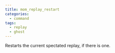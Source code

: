 ```yaml
---
title: mom_replay_restart
categories:
  - command
tags:
  - replay
  - ghost
---
```


Restarts the current spectated replay, if there is one.

